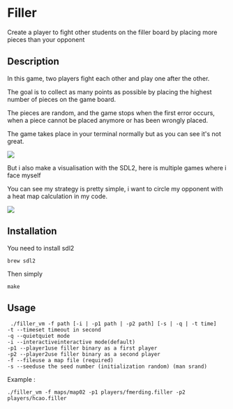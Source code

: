 # Filler
Create a player to fight other students on the filler board by placing more pieces than your opponent 

## Description 

In this game, two players fight each other and play one after the other.

The goal is to collect as many points as possible by placing the highest number of pieces on the game board.

The pieces are random, and the game stops when the first error occurs, when a piece cannot be placed anymore or has been wrongly placed.

The game takes place in your terminal normally but as you can see it's not great.

![](terminal.gif)

But i also make a visualisation with the SDL2, here is multiple games where i face myself 

You can see my strategy is pretty simple, i want to circle my opponent with a heat map calculation in my code.

![](multiples.gif)


## Installation 

You need to install sdl2 
```
brew sdl2
```
Then simply
```
make
```

## Usage 
```
 ./filler_vm -f path [-i | -p1 path | -p2 path] [-s | -q | -t time]
-t --timeset timeout in second
-q --quietquiet mode
-i --interactiveinteractive mode(default)
-p1 --player1use filler binary as a first player
-p2 --player2use filler binary as a second player
-f --fileuse a map file (required)
-s --seeduse the seed number (initialization random) (man srand)
```
Example : 
```
./filler_vm -f maps/map02 -p1 players/fmerding.filler -p2 players/hcao.filler
```
